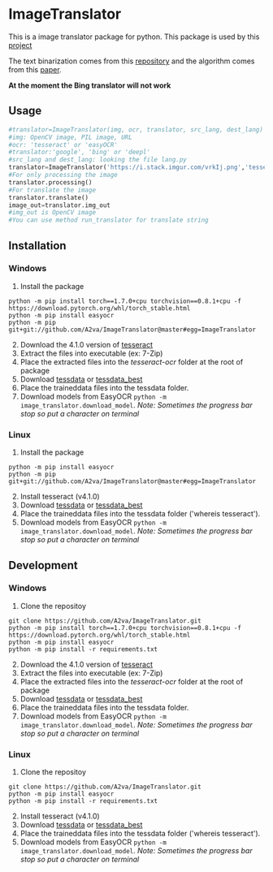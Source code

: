 # ImageTranslator
 
This is a image translator package for python. This package is used by this [project](https://github.com/a2va/transimage)

The text binarization comes from this [repository](https://github.com/jasonlfunk/ocr-text-extraction) and the algorithm comes from this [paper](http://www.m.cs.osakafu-u.ac.jp/cbdar2007/proceedings/papers/O1-1.pdf).

**At the moment the Bing translator will not work**

## Usage

```python
#translator=ImageTranslator(img, ocr, translator, src_lang, dest_lang)
#img: OpenCV image, PIL image, URL
#ocr: 'tesseract' or 'easyOCR'
#translator:'google', 'bing' or 'deepl'
#src_lang and dest_lang: looking the file lang.py
translator=ImageTranslator('https://i.stack.imgur.com/vrkIj.png','tesseract','google','eng','fra')
#For only processing the image
translator.processing()
#For translate the image
translator.translate()
image_out=translator.img_out
#img_out is OpenCV image
#You can use method run_translator for translate string
```
## Installation

### Windows
1. Install the package
```
python -m pip install torch==1.7.0+cpu torchvision==0.8.1+cpu -f https://download.pytorch.org/whl/torch_stable.html
python -m pip install easyocr
python -m pip git+git://github.com/A2va/ImageTranslator@master#egg=ImageTranslator
```
2. Download the 4.1.0 version of [tesseract](https://digi.bib.uni-mannheim.de/tesseract/)
3. Extract the files into executable (ex: 7-Zip)
4. Place the extracted files into the *tesseract-ocr* folder at the root of package
5. Download [tessdata](https://github.com/tesseract-ocr/tessdata) or [tessdata_best](https://github.com/tesseract-ocr/tessdata_best)
6. Place the traineddata files into the tessdata folder.
7. Download models from EasyOCR `python -m image_translator.download_model`.
*Note: Sometimes the progress bar stop so put a character on terminal*

### Linux
1. Install the package
```
python -m pip install easyocr
python -m pip git+git://github.com/A2va/ImageTranslator@master#egg=ImageTranslator
```
2. Install tesseract (v4.1.0)
3. Download [tessdata](https://github.com/tesseract-ocr/tessdata) or [tessdata_best](https://github.com/tesseract-ocr/tessdata_best)
4. Place the traineddata files into the tessdata folder ('whereis tesseract').
5. Download models from EasyOCR `python -m image_translator.download_model`.
*Note: Sometimes the progress bar stop so put a character on terminal*

## Development

### Windows
1. Clone the repositoy
```
git clone https://github.com/A2va/ImageTranslator.git
python -m pip install torch==1.7.0+cpu torchvision==0.8.1+cpu -f https://download.pytorch.org/whl/torch_stable.html
python -m pip install easyocr
python -m pip install -r requirements.txt
```
2. Download the 4.1.0 version of [tesseract](https://digi.bib.uni-mannheim.de/tesseract/)
3. Extract the files into executable (ex: 7-Zip)
4. Place the extracted files into the *tesseract-ocr* folder at the root of package
5. Download [tessdata](https://github.com/tesseract-ocr/tessdata) or [tessdata_best](https://github.com/tesseract-ocr/tessdata_best)
6. Place the traineddata files into the tessdata folder.
7. Download models from EasyOCR `python -m image_translator.download_model`.
*Note: Sometimes the progress bar stop so put a character on terminal*

### Linux
1. Clone the repositoy
```
git clone https://github.com/A2va/ImageTranslator.git
python -m pip install easyocr
python -m pip install -r requirements.txt
```
2. Install tesseract (v4.1.0)
3. Download [tessdata](https://github.com/tesseract-ocr/tessdata) or [tessdata_best](https://github.com/tesseract-ocr/tessdata_best)
4. Place the traineddata files into the tessdata folder ('whereis tesseract').
5. Download models from EasyOCR `python -m image_translator.download_model`.
*Note: Sometimes the progress bar stop so put a character on terminal*